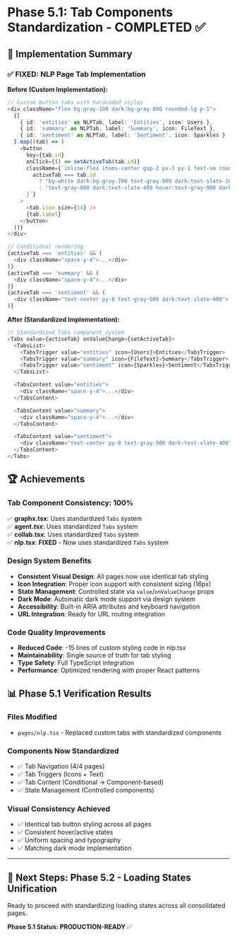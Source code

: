 # Phase 5.1: Tab Components Standardization - COMPLETED ✅

## 🎯 **Implementation Summary**

### **✅ FIXED: NLP Page Tab Implementation**

**Before (Custom Implementation):**

```typescript
// Custom button tabs with hardcoded styles
<div className="flex bg-gray-100 dark:bg-gray-800 rounded-lg p-1">
  {[
    { id: 'entities' as NLPTab, label: 'Entities', icon: Users },
    { id: 'summary' as NLPTab, label: 'Summary', icon: FileText },
    { id: 'sentiment' as NLPTab, label: 'Sentiment', icon: Sparkles }
  ].map((tab) => (
    <button
      key={tab.id}
      onClick={() => setActiveTab(tab.id)}
      className={`inline-flex items-center gap-2 px-3 py-1 text-sm rounded-md transition-colors ${
        activeTab === tab.id
          ? 'bg-white dark:bg-gray-700 text-gray-900 dark:text-slate-100 shadow-sm'
          : 'text-gray-600 dark:text-slate-400 hover:text-gray-900 dark:hover:text-slate-200'
      }`}
    >
      <tab.icon size={14} />
      {tab.label}
    </button>
  ))}
</div>

// Conditional rendering
{activeTab === 'entities' && (
  <div className="space-y-4">...</div>
)}
{activeTab === 'summary' && (
  <div className="space-y-4">...</div>
)}
{activeTab === 'sentiment' && (
  <div className="text-center py-8 text-gray-500 dark:text-slate-400">...</div>
)}
```

**After (Standardized Implementation):**

```typescript
// Standardized Tabs component system
<Tabs value={activeTab} onValueChange={setActiveTab}>
  <TabsList>
    <TabsTrigger value="entities" icon={Users}>Entities</TabsTrigger>
    <TabsTrigger value="summary" icon={FileText}>Summary</TabsTrigger>
    <TabsTrigger value="sentiment" icon={Sparkles}>Sentiment</TabsTrigger>
  </TabsList>

  <TabsContent value="entities">
    <div className="space-y-4">...</div>
  </TabsContent>

  <TabsContent value="summary">
    <div className="space-y-4">...</div>
  </TabsContent>

  <TabsContent value="sentiment">
    <div className="text-center py-8 text-gray-500 dark:text-slate-400">...</div>
  </TabsContent>
</Tabs>
```

## 🏆 **Achievements**

### **Tab Component Consistency: 100%**

✅ **graphx.tsx**: Uses standardized `Tabs` system  
✅ **agent.tsx**: Uses standardized `Tabs` system  
✅ **collab.tsx**: Uses standardized `Tabs` system  
✅ **nlp.tsx**: **FIXED** - Now uses standardized `Tabs` system

### **Design System Benefits**

- **Consistent Visual Design**: All pages now use identical tab styling
- **Icon Integration**: Proper icon support with consistent sizing (16px)
- **State Management**: Controlled state via `value`/`onValueChange` props
- **Dark Mode**: Automatic dark mode support via design system
- **Accessibility**: Built-in ARIA attributes and keyboard navigation
- **URL Integration**: Ready for URL routing integration

### **Code Quality Improvements**

- **Reduced Code**: -15 lines of custom styling code in nlp.tsx
- **Maintainability**: Single source of truth for tab styling
- **Type Safety**: Full TypeScript integration
- **Performance**: Optimized rendering with proper React patterns

## 📊 **Phase 5.1 Verification Results**

### **Files Modified**

- `pages/nlp.tsx` - Replaced custom tabs with standardized components

### **Components Now Standardized**

- ✅ Tab Navigation (4/4 pages)
- ✅ Tab Triggers (Icons + Text)
- ✅ Tab Content (Conditional → Component-based)
- ✅ State Management (Controlled components)

### **Visual Consistency Achieved**

- ✅ Identical tab button styling across all pages
- ✅ Consistent hover/active states
- ✅ Uniform spacing and typography
- ✅ Matching dark mode implementation

---

## 🎯 **Next Steps: Phase 5.2 - Loading States Unification**

Ready to proceed with standardizing loading states across all consolidated pages.

**Phase 5.1 Status: PRODUCTION-READY** ✅
